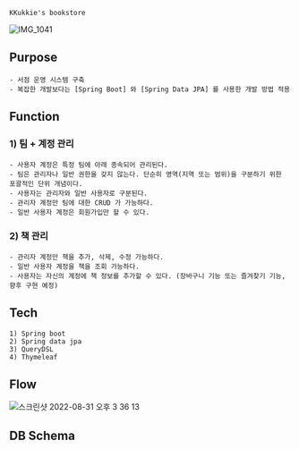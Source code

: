 ~~~
KKukkie's bookstore
~~~
![IMG_1041](https://user-images.githubusercontent.com/37236920/187603755-ac393017-c9f8-4d96-9a12-174f09e62c02.JPG)
  
## Purpose
~~~
- 서점 운영 시스템 구축
- 복잡한 개발보다는 [Spring Boot] 와 [Spring Data JPA] 를 사용한 개발 방법 적용
~~~
  
## Function
### 1) 팀 + 계정 관리
~~~
- 사용자 계정은 특정 팀에 아래 종속되어 관리된다.
- 팀은 관리자나 일반 권한을 갖지 않는다. 단순히 영역(지역 또는 범위)을 구분하기 위한 포괄적인 단위 개념이다.
- 사용자는 관리자와 일반 사용자로 구분된다.
- 관리자 계정만 팀에 대한 CRUD 가 가능하다.
- 일반 사용자 계정은 회원가입만 할 수 있다.
~~~
### 2) 책 관리
~~~
- 관리자 계정만 책을 추가, 삭제, 수정 가능하다.
- 일반 사용자 계정을 책을 조회 가능하다.
- 사용자는 자신의 계정에 책 정보를 추가할 수 있다. (장바구니 기능 또는 즐겨찾기 기능, 향후 구현 예정)
~~~
  
## Tech
~~~
1) Spring boot
2) Spring data jpa
3) QueryDSL
4) Thymeleaf
~~~
  
## Flow
![스크린샷 2022-08-31 오후 3 36 13](https://user-images.githubusercontent.com/37236920/187610083-17c11c65-c8cd-4a8e-8087-e789c0cbc3f0.png)
  
## DB Schema


  
